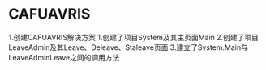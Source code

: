 # CAFUAVRIS
1.创建CAFUAVRIS解决方案
1.创建了项目System及其主页面Main
2.创建了项目LeaveAdmin及其Leave、Deleave、Staleave页面
3.建立了System.Main与LeaveAdminLeave之间的调用方法

